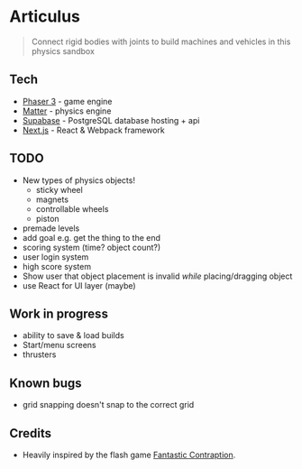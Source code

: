 # Articulus

> Connect rigid bodies with joints to build machines and vehicles in this physics sandbox

## Tech

- [Phaser 3](https://phaser.io) - game engine
- [Matter](https://brm.io/matter-js) - physics engine
- [Supabase](https://supabase.io) - PostgreSQL database hosting + api
- [Next.js](https://nextjs.org) - React & Webpack framework

## TODO

- New types of physics objects!
  - sticky wheel
  - magnets
  - controllable wheels
  - piston
- premade levels
- add goal e.g. get the thing to the end
- scoring system (time? object count?)
- user login system
- high score system
- Show user that object placement is invalid _while_ placing/dragging object
- use React for UI layer (maybe)

## Work in progress

- ability to save & load builds
- Start/menu screens
- thrusters

## Known bugs

- grid snapping doesn't snap to the correct grid

## Credits

- Heavily inspired by the flash game [Fantastic Contraption](http://fantasticcontraption.com/original/).
